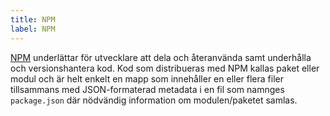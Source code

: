 ```yaml
---
title: NPM
label: NPM
---
```


[NPM](https://docs.npmjs.com/) underlättar för utvecklare att dela och återanvända samt underhålla och versionshantera kod. Kod som distribueras med NPM kallas paket eller modul och är helt enkelt en mapp som innehåller en eller flera filer tillsammans med JSON-formaterad metadata i en fil som namnges `package.json` där nödvändig information om modulen/paketet samlas.
